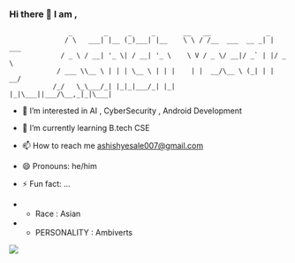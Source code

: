 
### Hi there 👋 I am ,

```                              
               _        _     _     _       __   __              _
              / \   ___| |__ (_)___| |__    \ \ / /__  ___  __ _| | ___
             / _ \ / __| '_ \| / __| '_ \    \ V / _ \/ __|/ _` | |/ _ \
            / ___ \\__ \ | | | \__ \ | | |    | |  __/\__ \ (_| | |  __/
           /_/   \_\___/_| |_|_|___/_| |_|    |_|\___||___/\__,_|_|\___| 

  ```
  
- 👀 I’m interested in AI , CyberSecurity , Android Development 
- 🌱 I’m currently learning B.tech CSE 
- 📫 How to reach me ashishyesale007@gmail.com
- 😄 Pronouns: he/him

- ⚡ Fun fact: ...

 * * Race : Asian
 * * PERSONALITY : Ambiverts

 <!-- Heroku  User : <img width="1440" alt="Heruku Credits" src="https://github.com/AshishYesale7/AshishYesale7/assets/67554129/69ff7760-86f4-489d-88eb-8cb252812c6a"> -->

 
 
![](./profile-3d-contrib/profile-night-green.svg) 
